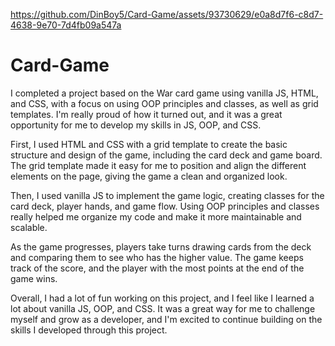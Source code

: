 https://github.com/DinBoy5/Card-Game/assets/93730629/e0a8d7f6-c8d7-4638-9e70-7d4fb09a547a

# Card-Game

I completed a project based on the War card game using vanilla JS, HTML, and CSS, with a focus on using OOP principles and classes, as well as grid templates. I'm really proud of how it turned out, and it was a great opportunity for me to develop my skills in JS, OOP, and CSS.

First, I used HTML and CSS with a grid template to create the basic structure and design of the game, including the card deck and game board. The grid template made it easy for me to position and align the different elements on the page, giving the game a clean and organized look.

Then, I used vanilla JS to implement the game logic, creating classes for the card deck, player hands, and game flow. Using OOP principles and classes really helped me organize my code and make it more maintainable and scalable.

As the game progresses, players take turns drawing cards from the deck and comparing them to see who has the higher value. The game keeps track of the score, and the player with the most points at the end of the game wins.

Overall, I had a lot of fun working on this project, and I feel like I learned a lot about vanilla JS, OOP, and CSS. It was a great way for me to challenge myself and grow as a developer, and I'm excited to continue building on the skills I developed through this project.

